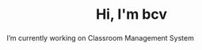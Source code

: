 <h1 align="center">Hi, I'm bcv</h1>
<h3 align="center"></h3>
<!-- Date 20 -->
<!-- <p align="center"> <img src="https://komarev.com/ghpvc/?username=vnvb&label=Profile%20views&color=0e75b6&style=flat" alt="vnvb" /> </p>- -->
 I’m currently working on Classroom Management System



